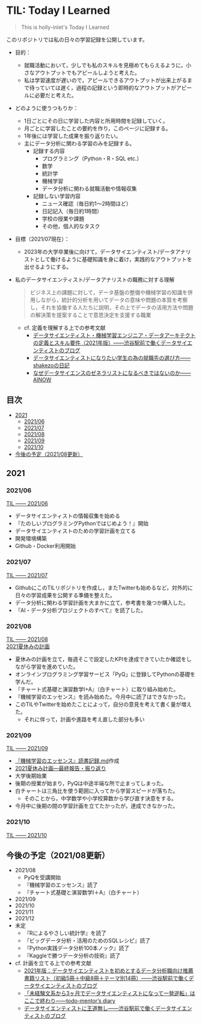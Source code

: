 # TIL: Today I Learned

> This is holly-inlet's Today I Learned

このリポジトリでは私の日々の学習記録を公開しています。

- 目的：
  - 就職活動において，少しでも私のスキルを見極めてもらえるように，小さなアウトプットでもアピールしようと考えた。
  - 私は学習速度が遅いので，アピールできるアウトプットが出来上がるまで待っていては遅く，過程の記録という即時的なアウトプットがアピールに必要だと考えた。
- どのように使うつもりか：
  - 1日ごとにその日に学習した内容と所用時間を記録していく。
  - 月ごとに学習したことの要約を作り，このページに記録する。
  - 1年後には学習した成果を振り返りたい。
  - 主にデータ分析に関わる学習のみを記録する。
    - 記録する内容
      - プログラミング（Python・R・SQL etc.）
      - 数学
      - 統計学
      - 機械学習
      - データ分析に関わる就職活動や情報収集
    - 記録しない学習内容
      - ニュース確認（毎日約1〜2時間ほど）
      - 日記記入（毎日約1時間）
      - 学校の授業や課題
      - その他，個人的なタスク
- 目標（2021/07現在）：
  - 2023年の大学卒業後に向けて，データサイエンティスト/データアナリストとして働けるように基礎知識を身に着け，実践的なアウトプットを出せるようにする。
- 私のデータサイエンティスト/データアナリストの職務に対する理解
    > ビジネス上の課題に対して，データ基盤の整備や機械学習の知識を併用しながら，統計的分析を用いてデータの意味や問題の本質を考察し，それを協働する人たちに説明，その上でデータの活用方法や問題の解決策を提案することで意思決定を支援する職業  

  - cf. 定義を理解する上での参考文献
    - [データサイエンティスト・機械学習エンジニア・データアーキテクトの定義とスキル要件（2021年版）——渋谷駅前で働くデータサイエンティストのブログ](https://tjo.hatenablog.com/entry/2021/03/13/163622)  
    - [データサイエンティストになりたい学生の為の就職先の選び方——shakezoの日記](https://shakezo.hatenadiary.org/entry/20130104/1357273241)  
    - [なぜデータサイエンスのゼネラリストになるべきではないのか——AINOW](https://ainow.ai/2018/12/18/156854/)

<!-- omit in toc -->
## 目次

- [2021](#2021)
  - [2021/06](#202106)
  - [2021/07](#202107)
  - [2021/08](#202108)
  - [2021/09](#202109)
  - [2021/10](#202110)
- [今後の予定（2021/08更新）](#今後の予定202108更新)

## 2021

### 2021/06

[TIL —— 2021/06](2021/2021-06-til.md)

- データサイエンティストの情報収集を始める
- 『たのしいプログラミングPythonではじめよう！』開始
- データサイエンティストのための学習計画を立てる
- 開発環境構築
- Github・Docker利用開始

### 2021/07

[TIL —— 2021/07](2021/2021-07-til.md)

- GithubにこのTILリポジトリを作成し，またTwitterも始めるなど，対外的に日々の学習成果を公開する準備を整えた。  
- データ分析に関わる学習計画を大まかに立て，参考書を幾つか購入した。  
- 『AI・データ分析プロジェクトのすべて』を読了した。

### 2021/08

[TIL —— 2021/08](2021/2021-08-til.md)  
[2021夏休みの計画](2021/2021summer-vacation-plan.md)

- 夏休みの計画を立て，毎週そこで設定したKPIを達成できていたか確認をしながら学習を進めていた。
- オンラインプログラミング学習サービス「PyQ」に登録してPythonの基礎を学んだ。
- 『チャート式基礎と演習数学I+A』（白チャート）に取り組み始めた。
- 『機械学習のエッセンス』を読み始めた。今月中に読了はできなかった。
- このTILやTwitterを始めたことによって，自分の意見を考えて書く量が増えた。
  - それに伴って，計画や進路を考え直した部分も多い

### 2021/09

[TIL —— 2021/09](2021/2021-09-til.md)

- [『機械学習のエッセンス』読書記録.md](../book-daily/『機械学習のエッセンス』.md)作成
- [2021夏休み計画—最終報告・振り返り](2021summer-vacation-plan.md#最終報告・振り返り)
- 大学後期始業
- 後期の授業が始まり，PyQは中途半端な所で止まってしまった。
- 白チャートは三角比を使う範囲に入ってから学習スピードが落ちた。
  - そのことから，中学数学や小学校算数から学び直す決意をする。
- 今月中に後期の間の学習計画を立てたかったが，達成できなかった。

### 2021/10

[TIL —— 2021/10](2021/2021-10-til.md)

## 今後の予定（2021/08更新）

- 2021/08
  - PyQを受講開始
  - 『機械学習のエッセンス』読了
  - 『チャート式基礎と演習数学Ⅰ＋A』（白チャート）
- 2021/09
- 2021/10
- 2021/11
- 2021/12
- 未定
  - 『Rによるやさしい統計学』を読了
  - 『ビッグデータ分析・活用のためのSQLレシピ』読了
  - 『Python実践データ分析100本ノック』読了
  - 『Kaggleで勝つデータ分析の技術』読了
- cf. 計画を立てる上での参考文献
  - [2021年版：データサイエンティストを初めとするデータ分析職向け推薦書籍リスト（初級5冊＋中級8冊＋テーマ別14冊）——渋谷駅前で働くデータサイエンティストのブログ](https://tjo.hatenablog.com/entry/2021/02/05/180000)
  - [「未経験文系から3ヶ月でデータサイエンティストになって一発逆転」はここで終わり——todo-mentor’s diary](https://todes-mentor.hatenablog.com/entry/help_todesko)
  - [データサイエンティストに王道無し——渋谷駅前で働くデータサイエンティストのブログ](https://tjo.hatenablog.com/entry/2020/07/27/170000)
